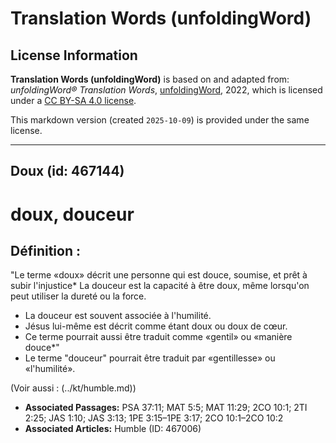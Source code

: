 # Translation Words (unfoldingWord)

## License Information

**Translation Words (unfoldingWord)** is based on and adapted from: _unfoldingWord® Translation Words_, [unfoldingWord](https://unfoldingword.org/utw), 2022, which is licensed under a [CC BY-SA 4.0 license](https://creativecommons.org/licenses/by-sa/4.0/legalcode.en).

This markdown version (created `2025-10-09`) is provided under the same license.



--------------------------------

## Doux (id: 467144)

doux, douceur
=============

Définition :
------------

"Le terme «doux» décrit une personne qui est douce, soumise, et prêt à subir l'injustice\* La douceur est la capacité à être doux, même lorsqu'on peut utiliser la dureté ou la force.

* La douceur est souvent associée à l'humilité.
* Jésus lui\-même est décrit comme étant doux ou doux de cœur.
* Ce terme pourrait aussi être traduit comme «gentil» ou «manière douce\*"
* Le terme "douceur" pourrait être traduit par «gentillesse» ou «l'humilité».

(Voir aussi : (../kt/humble.md))

* **Associated Passages:** PSA 37:11; MAT 5:5; MAT 11:29; 2CO 10:1; 2TI 2:25; JAS 1:10; JAS 3:13; 1PE 3:15–1PE 3:17; 2CO 10:1–2CO 10:2
* **Associated Articles:** Humble (ID: 467006)

